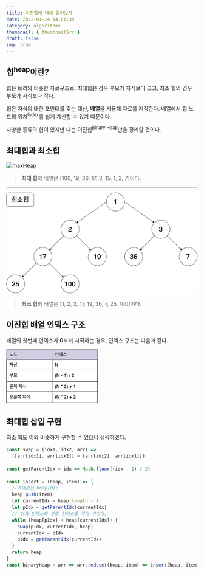 ```yaml
---
title: 이진힙에 대해 알아보자
date: 2022-01-14 14:01:39
category: algorithms
thumbnail: { thumbnailSrc }
draft: false
img: true
---
```


## 힙<sup>heap</sup>이란?

힙은 트리와 비슷한 자료구조로, 최대힙은 경우 부모가 자식보다 크고, 최소 힙의 경우 부모가 자식보다 작다.

힙은 자식의 대한 포인터를 갖는 대신, **배열**을 사용해 자료를 저장한다. 배열에서 힙 노드의 위치<sup>Index</sup>를 쉽게 계산할 수 있기 때문이다.

다양한 종류의 힙이 있지만 나는 이진힙<sup>Binary Heap</sup>만을 정리할 것이다.

## 최대힙과 최소힙

![maxHeap](images/maxHeap.png)

[//]: # (![maxHeap]&#40;./img/maxHeap.png&#41;)

> **최대 힙**의 배열은 [100, 19, 36, 17, 3, 15, 1, 2, 7]이다.

---

![minHeap](./img/minHeap.png)

> **최소 힙**의 배열은 [1, 2, 3, 17, 19, 36, 7, 25, 100]이다.

## 이진힙 배열 인덱스 구조

배열의 첫번째 인덱스가 **0**부터 시작하는 경우, 인덱스 구조는 다음과 같다.

<img src='./img/table.png'/>

## 최대힙 삽입 구현

최소 힙도 이와 비슷하게 구현할 수 있으니 생략하겠다.

```javascript
const swap = (idx1, idx2, arr) =>
  ([arr[idx1], arr[idx2]] = [arr[idx2], arr[idx1]])

const getParentIdx = idx => Math.floor((idx - 1) / 2)

const insert = (heap, item) => {
  //최대값은 heap[0];
  heap.push(item)
  let currentIdx = heap.length - 1
  let pIdx = getParentIdx(currentIdx)
  // 현재 인덱스와 부모 인덱스를 각각 구한다.
  while (heap[pIdx] < heap[currentIdx]) {
    swap(pIdx, currentIdx, heap)
    currentIdx = pIdx
    pIdx = getParentIdx(currentIdx)
  }
  return heap
}
const binaryHeap = arr => arr.reduce((heap, item) => insert(heap, item), [])
```
